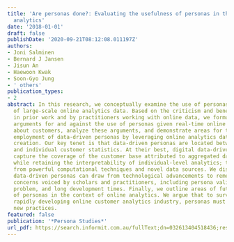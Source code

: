 ```yaml
---
title: 'Are personas done?: Evaluating the usefulness of personas in the age of online
  analytics'
date: '2018-01-01'
draft: false
publishDate: '2020-09-21T08:12:08.011197Z'
authors:
- Joni Salminen
- Bernard J Jansen
- Jisun An
- Haewoon Kwak
- Soon-Gyo Jung
- ' others'
publication_types:
- 2
abstract: In this research, we conceptually examine the use of personas in an age
  of large-scale online analytics data. Based on the criticism and benefits outlined
  in prior work and by practitioners working with online data, we formulate the major
  arguments for and against the use of personas given real-time online analytics data
  about customers, analyze these arguments, and demonstrate areas for the productive
  employment of data-driven personas by leveraging online analytics data in their
  creation. Our key tenet is that data-driven personas are located between aggregated
  and individual customer statistics. At their best, digital data-driven personas
  capture the coverage of the customer base attributed to aggregated data representations
  while retaining the interpretability of individual-level analytics; they benefit
  from powerful computational techniques and novel data sources. We discuss how digital
  data-driven personas can draw from technological advancements to remedy the notable
  concerns voiced by scholars and practitioners, including persona validation, inconsistency
  problem, and long development times. Finally, we outline areas of future research
  of personas in the context of online analytics. We argue that to survive in the
  rapidly developing online customer analytics industry, personas must evolve by adopting
  new practices.
featured: false
publication: '*Persona Studies*'
url_pdf: https://search.informit.com.au/fullText;dn=032613404518436;res=IELHSS
---
```


